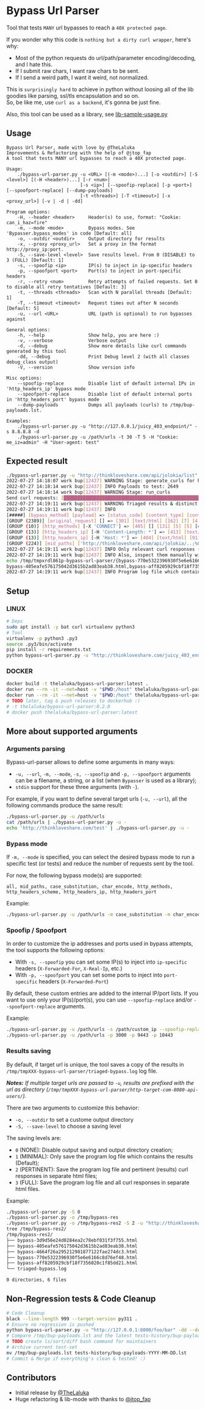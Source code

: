 # Bypass Url Parser

Tool that tests `MANY` url bypasses to reach a `40X protected page`.

If you wonder why this code is `nothing but a dirty curl wrapper`, here's why:

- Most of the python requests do url/path/parameter encoding/decoding, and I hate this.
- If I submit raw chars, I want raw chars to be sent.
- If I send a weird path, I want it weird, not normalized.

This is `surprisingly hard` to achieve in python without loosing all of the lib goodies like parsing, ssl/tls encapsulation and so on. \
So, be like me, use `curl as a backend`, it's gonna be just fine.

Also, this tool can be used as a library, see [lib-sample-usage.py](lib-sample-usage.py)


## Usage

```
Bypass Url Parser, made with love by @TheLaluka
Improvements & Refactoring with the help of @jtop_fap
A tool that tests MANY url bypasses to reach a 40X protected page.

Usage:
    ./bypass-url-parser.py -u <URL> [(-m <mode>)...] [-o <outdir>] [-S <level>] [(-H <header>)...] [-r <num>]
                           [-s <ip>] [--spoofip-replace] [-p <port>] [--spoofport-replace] [--dump-payloads]
                           [-t <threads>] [-T <timeout>] [-x <proxy_url>] [-v | -d | -dd]

Program options:
    -H, --header <header>     Header(s) to use, format: "Cookie: can_i_haz=fire"
    -m, --mode <mode>         Bypass modes. See 'Bypasser.bypass_modes' in code [Default: all]
    -o, --outdir <outdir>     Output directory for results
    -x, --proxy <proxy_url>   Set a proxy in the format http://proxy_ip:port.
    -S, --save-level <level>  Save results level. From 0 (DISABLE) to 3 (FULL) [Default: 1]
    -s, --spoofip <ip>        IP(s) to inject in ip-specific headers
    -p, --spoofport <port>    Port(s) to inject in port-specific headers
    -r, --retry <num>         Retry attempts of failed requests. Set 0 to disable all retry tentatives [Default: 3]
    -t, --threads <threads>   Scan with N parallel threads [Default: 1]
    -T, --timeout <timeout>   Request times out after N seconds [Default: 5]
    -u, --url <URL>           URL (path is optional) to run bypasses against

General options:
    -h, --help                Show help, you are here :)
    -v, --verbose             Verbose output
    -d, --debug               Show more details like curl commands generated by this tool
    -dd, --debug              Print Debug level 2 (with all classes debug_class output)
    -V, --version             Show version info

Misc options:
    --spoofip-replace         Disable list of default internal IPs in 'http_headers_ip' bypass mode
    --spoofport-replace       Disable list of default internal ports in 'http_headers_port' bypass mode
    --dump-payloads           Dumps all payloads (curls) to /tmp/bup-payloads.lst.

Examples:
    ./bypass-url-parser.py -u "http://127.0.0.1/juicy_403_endpoint/" -s 8.8.8.8 -d
    ./bypass-url-parser.py -u /path/urls -t 30 -T 5 -H "Cookie: me_iz=admin" -H "User-agent: test"
```


## Expected result

```bash
./bypass-url-parser.py -u "http://thinkloveshare.com/api/jolokia/list" -t 20 -T 2 -S 2 -v
2022-07-27 14:18:07 work bup[12437] WARNING Stage: generate_curls for http://thinkloveshare.com/api/jolokia/list url
2022-07-27 14:18:14 work bup[12437] INFO Payloads to test: 2649
2022-07-27 14:18:14 work bup[12437] WARNING Stage: run_curls
Send curl requests: [████████████████████████████████████████████████████████████████████████████████████████████████████] 100.0% (20 threads, timeout 2s)
2022-07-27 14:19:11 work bup[12437] WARNING Triaged results & distinct pages for 'http://thinkloveshare.com/api/jolokia/list' url:
2022-07-27 14:19:11 work bup[12437] INFO
[#####] [bypass_method] [payload] => [status_code] [content_type] [content_length] [lines_count] [word_counts] [title] [server] [redirect_url] (filename)
[GROUP (2389)] [original_request] [] => [301] [text/html] [162] [7] [4] [301 Moved Permanently] [GitHub.com] [https://thinkloveshare.com/api/jolokia/list] (bypass-770e5322396930f5e6e6166c8d76ef48.html)
[GROUP (10)] [http_methods] [-X 'CONNECT'] => [405] [] [131] [5] [5] [405 Not Allowed] [Varnish] [] (bypass-4664f26a295212981877122fae274dc3.html)
[GROUP (13)] [http_headers_ip] [-H 'Content-Length: *'] => [413] [text/plain] [33] [1] [4] [] [Varnish] [] (bypass-3d9d56e24d0284ea2c78ebf031f3f755.html)
[GROUP (13)] [http_headers_ip] [-H 'Host: *'] => [404] [text/html] [9115] [11] [82] [Site not found &middot; GitHub Pages] [GitHub.com] [] (bypass-405eafe576175042d3615b2ad83eab38.html)
[GROUP (224)] [mid_paths] ['http://thinkloveshare.com/api/jolokia/..;%00/list'] => [400] [text/html] [9121] [11] [81] [Bad request &middot; GitHub Pages] [GitHub.com] [] (bypass-aff8205929cbf18f7356020c1f85dd21.html)
2022-07-27 14:19:11 work bup[12437] INFO Only relevant curl responses (results) were saved in the '/tmp/tmpxrdl861p-bypass-url-parser/' directory
2022-07-27 14:19:11 work bup[12437] INFO Also, inspect them manually with batcat:
echo /tmp/tmpxrdl861p-bypass-url-parser/{bypass-770e5322396930f5e6e6166c8d76ef48.html,bypass-4664f26a295212981877122fae274dc3.html,bypass-3d9d56e24d0284ea2c78ebf031f3f755.html, \
bypass-405eafe576175042d3615b2ad83eab38.html,bypass-aff8205929cbf18f7356020c1f85dd21.html} | xargs batcat
2022-07-27 14:19:11 work bup[12437] INFO Program log file which contains the results saved in /tmp/tmpxrdl861p-bypass-url-parser/triaged-bypass.log
```


## Setup

### LINUX

```bash
# Deps
sudo apt install -y bat curl virtualenv python3
# Tool
virtualenv -p python3 .py3
source .py3/bin/activate
pip install -r requirements.txt
python bypass-url-parser.py -u "http://thinkloveshare.com/juicy_403_endpoint/"
```

### DOCKER

```bash
docker build -t thelaluka/bypass-url-parser:latest .
docker run --rm -it --net=host -v "$PWD:/host" thelaluka/bypass-url-parser:latest -u http://127.0.0.1:8000/dummy
docker run --rm -it --net=host -v "$PWD:/host" thelaluka/bypass-url-parser:latest -u /host/urls.lst
# TODO later, tag & push releases to dockerhub :)
# -t thelaluka/bypass-url-parser:0.2.0
# docker push thelaluka/bypass-url-parser:latest
```


## More about supported arguments

### Arguments parsing

Bypass-url-parser allows to define some arguments in many ways:

 - `-u, --url`, `-m, --mode`, `-s, --spoofip` and `-p, --spoofport` arguments can be a filename, a string, or a list (when `Bypasser` is used as a library);
 - `stdin` support for these three arguments (with `-`).
 
For example, if you want to define several target urls (`-u, --url`), all the following commands produce the same result:

```bash
./bypass-url-parser.py -u /path/urls
cat /path/urls | ./bypass-url-parser.py -u -
echo 'http://thinkloveshare.com/test' | ./bypass-url-parser.py -u -
```

### Bypass mode

If `-m, --mode` is specified, you can select the desired bypass mode to run a specific test (or tests) and reduce the number of requests sent by the tool.

For now, the following bypass mode(s) are supported:

```
all, mid_paths, case_substitution, char_encode, http_methods, http_headers_scheme, http_headers_ip, http_headers_port
```

Example: 

```bash
./bypass-url-parser.py -u /path/urls -m case_substitution -m char_encode -m http_headers_scheme
```

### Spoofip / Spoofport

In order to customize the ip addresses and ports used in bypass attempts, the tool supports the following options:

 - With `-s, --spoofip` you can set some IP(s) to inject into `ip-specific` headers (`X-Forwarded-For`, `X-Real-Ip`, etc.)
 - With `-p, --spoofport` you can set some ports to inject into `port-specific` headers (`X-Forwarded-Port`)
 
By default, these custom entries are added to the internal IP/port lists. If you want to use only your IP(s)/port(s), you can use `--spoofip-replace` and/or `--spoofport-replace` arguments.

Example: 

```bash
./bypass-url-parser.py -u /path/urls -s /path/custom_ip --spoofip-replace
./bypass-url-parser.py -u /path/urls -p 3000 -p 9443 -p 10443
```

### Results saving

By default, if target url is unique, the tool saves a copy of the results in `/tmp/tmpXXX-bypass-url-parser/triaged-bypass.log` log file. 

***Notes:** If multiple target urls are passed to `-u`, results are prefixed with the url as directory (`/tmp/tmpXXX-bypass-url-parser/http-target-com-8080-api-users/`).*

There are two arguments to customize this behavior:

 - `-o, --outdir` to set a custome output directory
 - `-S, --save-level` to choose a saving level
 
The saving levels are:


 - `0` (NONE): Disable output saving and output directory creation;
 - `1` (MINIMAL): Only save the program log file which contains the results (Default);
 - `2` (PERTINENT): Save the program log file and pertinent (results) curl responses in separate html files;
 - `3` (FULL): Save the program log file and all curl responses in separate html files.

Example: 

```bash
./bypass-url-parser.py -S 0
./bypass-url-parser.py -o /tmp/bypass-res 
./bypass-url-parser.py -o /tmp/bypass-res2 -S 2 -u "http://thinkloveshare.com/juicy_403_endpoint/"
tree /tmp/bypass-res2/
/tmp/bypass-res2/
├── bypass-3d9d56e24d0284ea2c78ebf031f3f755.html
├── bypass-405eafe576175042d3615b2ad83eab38.html
├── bypass-4664f26a295212981877122fae274dc3.html
├── bypass-770e5322396930f5e6e6166c8d76ef48.html
├── bypass-aff8205929cbf18f7356020c1f85dd21.html
└── triaged-bypass.log

0 directories, 6 files
```


## Non-Regression tests & Code Cleanup

```bash
# Code Cleanup
black --line-length 999 --target-version py311 .
# Ensure no regression is pushed
python bypass-url-parser.py -u "http://127.0.0.1:8000/foo/bar" -dd --dump-payloads
# Compare /tmp/bup-payloads.lst and the latest tests-history/bup-payloads-YYYY-MM-DD.lst
# TODO create ls/sort/diff bash command for maintainers
# Archive current test-set
mv /tmp/bup-payloads.lst tests-history/bup-payloads-YYYY-MM-DD.lst
# Commit & Merge if everything's clean & tested! :)
```


## Contributors

- Initial release by [@TheLaluka](https://twitter.com/TheLaluka)
- Huge refactoring & lib-mode with thanks to [@jtop_fap](https://twitter.com/jtop_fap)
